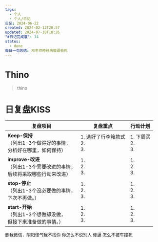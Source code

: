 ```yaml
---
tags:
  - 个人
  - 个人/日记
日记: 2024-06-22
created: 2024-02-12T20:57
updated: 2024-07-18T10:26
"#日记完成度": 14
status:
  - done
每日一句总结: 邓老师神经病傻逼去死
---
```


# Thino
> thino

# 日复盘KISS
| **复盘项目**                                             | **复盘重点**                  | **行动计划**             |
| ---------------------------------------------------- | ------------------------- | -------------------- |
| **Keep-保持**<br>（列出1-3个做得好的事情，<br>   分析好在哪里，如何保持）     | 1.  选好了行李箱款式<br>2. <br>3. | 1.  下周买<br>2. <br>3. |
| **improve-改进**<br>（列出1-3个需要改进的事情，<br>  后续将采取哪些行动来改进） | 1.  <br>2. <br>3.         | 1.  <br>2. <br>3.    |
| **stop-停止**<br>（列出1-3个没必要做的事情，<br>下次不再做。）            | 1.  <br>2. <br>3.         | 1.  <br>2. <br>3.    |
| **start-开始**<br>（列出1-3个想做却没做，<br>但接下来准备做的事情。）        | 1.  <br>2. <br>3.         | 1.  <br>2. <br>3.    |

删我微信，阴阳怪气我不找你
你怎么不说别人
傻逼
怎么不被车撞死

